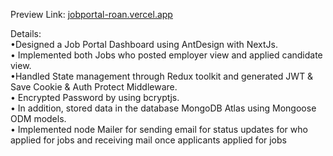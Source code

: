 Preview Link: 
[jobportal-roan.vercel.app](https://jobportal-roan.vercel.app/)

Details: <br>
•Designed a Job Portal Dashboard using AntDesign with NextJs. <br>
• Implemented both Jobs who posted employer view and applied candidate view. <br>
•Handled State management through Redux toolkit and generated JWT & Save Cookie & Auth Protect Middleware. <br>
• Encrypted Password by using bcryptjs. <br>
• In addition, stored data in the database MongoDB Atlas using Mongoose ODM models. <br>
• Implemented node Mailer for sending email for status updates for who applied for jobs and receiving mail once applicants applied for jobs
